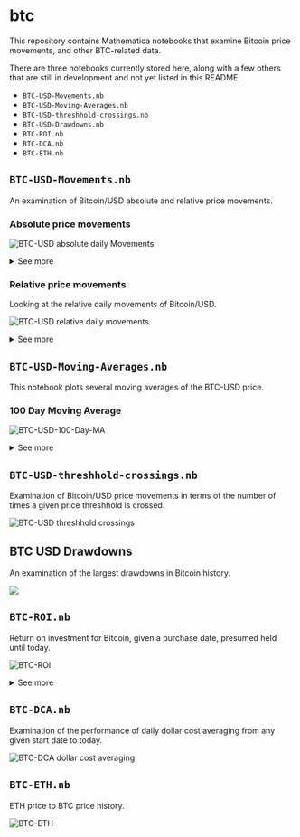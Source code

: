 # btc

This repository contains Mathematica notebooks that examine Bitcoin price movements, and other BTC-related data.

There are three notebooks currently stored here, along with a few others that
are still in development and not yet listed in this README.

* `BTC-USD-Movements.nb`
* `BTC-USD-Moving-Averages.nb`
* `BTC-USD-threshhold-crossings.nb`
* `BTC-USD-Drawdowns.nb`
* `BTC-ROI.nb`
* `BTC-DCA.nb`
* `BTC-ETH.nb`

## `BTC-USD-Movements.nb`

An examination of Bitcoin/USD absolute and relative price movements.

### Absolute price movements

![BTC-USD absolute daily Movements](BTC-USD-Movements/BTC-USD-Movements-Absolute-Daily.jpg)

<details>

<summary>See more</summary>

![BTC-USD Movements Best Worst Absolute Daily](BTC-USD-Movements/BTC-USD-Movements-Best-Worst-Absolute-Daily.jpg)

</details>

### Relative price movements

Looking at the relative daily movements of Bitcoin/USD.

![BTC-USD relative daily movements](BTC-USD-Movements/BTC-USD-Movements-Relative-Daily.jpg)

<details>

<summary>See more</summary>

![BTC-USD Movements Best Worst Relative Daily](BTC-USD-Movements/BTC-USD-Movements-Best-Worst-Relative-Daily.jpg)
![BTC-USD-Movements-Histogram-Relative-Daily](BTC-USD-Movements/BTC-USD-Movements-Histogram-Relative-Daily.jpg)

</details>

## `BTC-USD-Moving-Averages.nb`

This notebook plots several moving averages of the BTC-USD price.

### 100 Day Moving Average

![BTC-USD-100-Day-MA](./BTC-USD-Moving-Averages/BTC-USD-100-Day-MA.jpg)

<details>

<summary>See more</summary>

### 200 Day Moving Average

![BTC-USD-200-Day-MA](./BTC-USD-Moving-Averages/BTC-USD-200-Day-MA.jpg)

### 1 Year Moving Average

![BTC-USD-1-Year-MA](./BTC-USD-Moving-Averages/BTC-USD-1-Year-MA.jpg)

### 2 Year Moving Average

![BTC-USD-2-Year-MA](./BTC-USD-Moving-Averages/BTC-USD-2-Year-MA.jpg)

### 3 Year Moving Average

![BTC-USD-3-Year-MA](./BTC-USD-Moving-Averages/BTC-USD-3-Year-MA.jpg)

### 4 Year Moving Average

![BTC-USD-4-Year-MA](./BTC-USD-Moving-Averages/BTC-USD-4-Year-MA.jpg)

### 5 Year Moving Average

![BTC-USD-5-Year-MA](./BTC-USD-Moving-Averages/BTC-USD-5-Year-MA.jpg)

</details>

## `BTC-USD-threshhold-crossings.nb`

Examination of Bitcoin/USD price movements in terms of the number of times a given price threshhold is crossed.

![BTC-USD threshhold crossings](BTC-USD-threshhold-crossings/BTC-USD-threshold-crossings.jpg)


## BTC USD Drawdowns

An examination of the largest drawdowns in Bitcoin history.

![](./BTC-USD-Drawdowns/BTC-USD-Drawdowns_Since_2015.jpg)

## `BTC-ROI.nb`

Return on investment for Bitcoin, given a purchase date, presumed
held until today.

![BTC-ROI](./BTC-ROI/BTC-ROI-Performance.jpg)
<details>

<summary>See more</summary>

![BTC Yearly ROI Performance](./BTC-ROI/BTC-Yearly-ROI-Performance.jpg)

</details>

## `BTC-DCA.nb`

Examination of the performance of daily dollar cost averaging from any
given start date to today.

![BTC-DCA dollar cost averaging](BTC-DCA/BTC-DCA-Performance.jpg)

## `BTC-ETH.nb`

ETH price to BTC price history.

![BTC-ETH](BTC-ETH/BTC-ETH.jpg)
